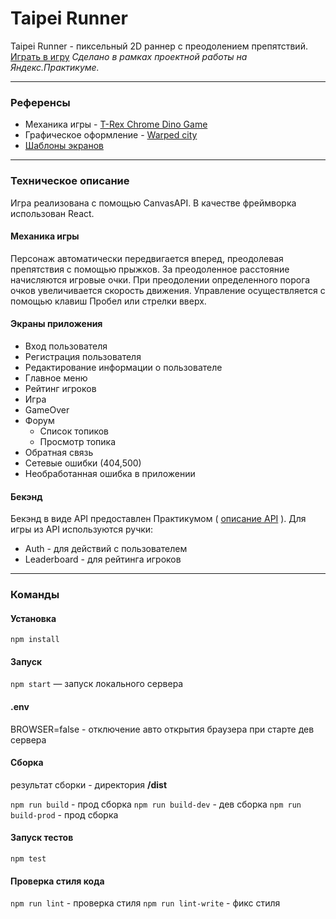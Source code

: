 # Taipei Runner
Taipei Runner - пиксельный 2D раннер с преодолением препятствий. [Играть в игру](https://taipei-runner-yp.herokuapp.com/)
_Сделано в рамках проектной работы на Яндекс.Практикуме._

***
### Референсы

 * Механика игры - [T-Rex Chrome Dino Game](https://chromedino.com/)
 * Графическое оформление - [Warped city](https://ansimuz.itch.io/warped-city)
 * [Шаблоны экранов](https://www.figma.com/file/ZivewCSY68lxDhPeC6MwnX/Runner)

***
### Техническое описание
Игра реализована с помощью CanvasAPI. В качестве фреймворка использован React.

#### Механика игры
Персонаж автоматически передвигается вперед, преодолевая препятствия с помощью прыжков.
За преодоленное расстояние начисляются игровые очки. 
При преодолении определенного порога очков увеличивается скорость движения.
Управление осуществляется с помощью клавиш Пробел или стрелки вверх.

#### Экраны приложения
* Вход пользователя
* Регистрация пользователя
* Редактирование информации о пользователе
* Главное меню
* Рейтинг игроков
* Игра
* GameOver
* Форум
   * Список топиков
   * Просмотр топика
* Обратная связь
* Сетевые ошибки (404,500)
* Необработанная ошибка в приложении

#### Бекэнд
Бекэнд в виде API предоставлен Практикумом ( [описание API](https://ya-praktikum.tech/api/v2/swagger/) ).
Для игры из API используются ручки:
* Auth - для действий с пользователем
* Leaderboard - для рейтинга игроков

***
### Команды 

#### Установка
`npm install`

#### Запуск
`npm start` — запуск локального сервера

#### .env
BROWSER=false - отключение авто открытия браузера при старте дев сервера

#### Сборка
результат сборки - директория **/dist**

`npm run build` - прод сборка
`npm run build-dev` - дев сборка
`npm run build-prod` - прод сборка

#### Запуск тестов
`npm test`

#### Проверка стиля кода
`npm run lint` - проверка стиля
`npm run lint-write` - фикс стиля
